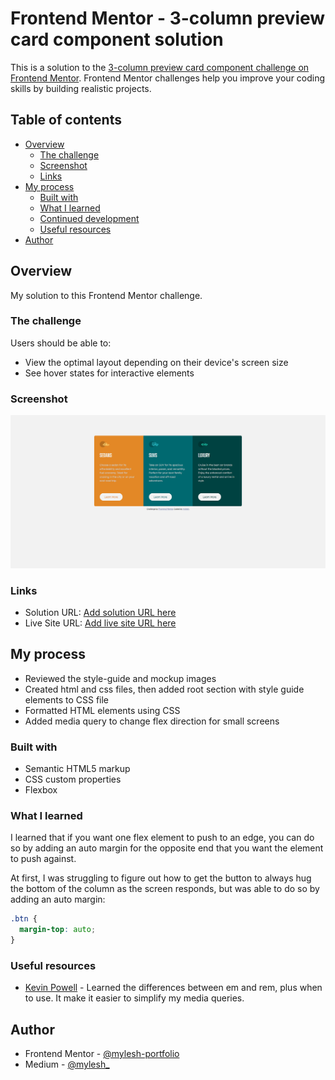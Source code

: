 # Frontend Mentor - 3-column preview card component solution

This is a solution to the [3-column preview card component challenge on Frontend Mentor](https://www.frontendmentor.io/challenges/3column-preview-card-component-pH92eAR2-). Frontend Mentor challenges help you improve your coding skills by building realistic projects. 

## Table of contents

- [Overview](#overview)
  - [The challenge](#the-challenge)
  - [Screenshot](#screenshot)
  - [Links](#links)
- [My process](#my-process)
  - [Built with](#built-with)
  - [What I learned](#what-i-learned)
  - [Continued development](#continued-development)
  - [Useful resources](#useful-resources)
- [Author](#author)

## Overview

My solution to this Frontend Mentor challenge.

### The challenge

Users should be able to:

- View the optimal layout depending on their device's screen size
- See hover states for interactive elements

### Screenshot

![Screenshot](./images/screenshot.png)

### Links

- Solution URL: [Add solution URL here](https://your-solution-url.com)
- Live Site URL: [Add live site URL here](https://your-live-site-url.com)

## My process

- Reviewed the style-guide and mockup images
- Created html and css files, then added root section with style guide elements to CSS file
- Formatted HTML elements using CSS
- Added media query to change flex direction for small screens

### Built with

- Semantic HTML5 markup
- CSS custom properties
- Flexbox

### What I learned

I learned that if you want one flex element to push to an edge, you can do so by adding an auto margin for the opposite end that you want the element to push against. 

At first, I was struggling to figure out how to get the button to always hug the bottom of the column as the screen responds, but was able to do so by adding an auto margin:

```css
.btn {
  margin-top: auto;
}
```
### Useful resources

- [Kevin Powell](https://youtu.be/_-aDOAMmDHI) - Learned the differences between em and rem, plus when to use. It make it easier to simplify my media queries.

## Author

- Frontend Mentor - [@mylesh-portfolio](https://www.frontendmentor.io/profile/myles-portfolio)
- Medium - [@mylesh_](https://medium.com/@mylesh_)
